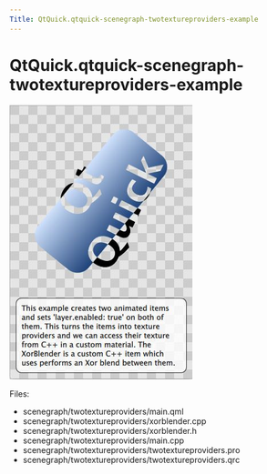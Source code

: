```yaml
---
Title: QtQuick.qtquick-scenegraph-twotextureproviders-example
---
```


# QtQuick.qtquick-scenegraph-twotextureproviders-example

<span class="subtitle"></span>
<!-- $$$scenegraph/twotextureproviders-description -->
<p class="centerAlign"><img src="../../../media/twotextureproviders-example.jpg" alt="" /></p><p>Files:</p>
<ul>
<li>scenegraph/twotextureproviders/main.qml</li>
<li>scenegraph/twotextureproviders/xorblender.cpp</li>
<li>scenegraph/twotextureproviders/xorblender.h</li>
<li>scenegraph/twotextureproviders/main.cpp</li>
<li>scenegraph/twotextureproviders/twotextureproviders.pro</li>
<li>scenegraph/twotextureproviders/twotextureproviders.qrc</li>
</ul>
<!-- @@@scenegraph/twotextureproviders -->
